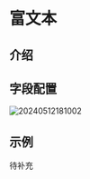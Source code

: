 # 富文本

## 介绍

## 字段配置

![20240512181002](https://static-docs.nocobase.com/20240512181002.png)

## 示例

待补充